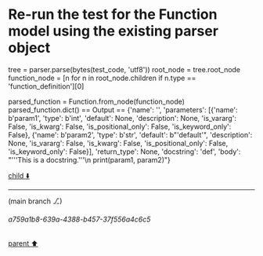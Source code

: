 # Re-run the test for the Function model using the existing parser object
tree = parser.parse(bytes(test_code, 'utf8'))
root_node = tree.root_node
function_node = [n for n in root_node.children if n.type == 'function_definition'][0]

parsed_function = Function.from_node(function_node)
parsed_function.dict()
== Output ==
{'name': '',
 'parameters': [{'name': b'param1',
   'type': b'int',
   'default': None,
   'description': None,
   'is_vararg': False,
   'is_kwarg': False,
   'is_positional_only': False,
   'is_keyword_only': False},
  {'name': b'param2',
   'type': b'str',
   'default': b"'default'",
   'description': None,
   'is_vararg': False,
   'is_kwarg': False,
   'is_positional_only': False,
   'is_keyword_only': False}],
 'return_type': None,
 'docstring': 'def',
 'body': "'''This is a docstring.'''\n    print(param1, param2)"}



[child ⬇️](#a759a1b8-639a-4388-b457-37f556a4c6c5)

---

(main branch ⎇)
###### a759a1b8-639a-4388-b457-37f556a4c6c5
[parent ⬆️](#1212270f-c102-4519-962f-5fd0a77512dc)
